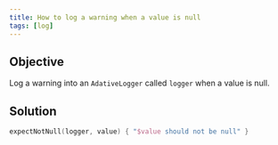 ```yaml
---
title: How to log a warning when a value is null
tags: [log]
---
```


## Objective

Log a warning into an `AdativeLogger` called `logger` when a value is null.

## Solution

```kotlin
expectNotNull(logger, value) { "$value should not be null" }
```